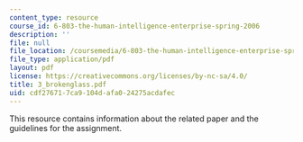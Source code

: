 ```yaml
---
content_type: resource
course_id: 6-803-the-human-intelligence-enterprise-spring-2006
description: ''
file: null
file_location: /coursemedia/6-803-the-human-intelligence-enterprise-spring-2006/cdf276717ca9104dafa024275acdafec_3_brokenglass.pdf
file_type: application/pdf
layout: pdf
license: https://creativecommons.org/licenses/by-nc-sa/4.0/
title: 3_brokenglass.pdf
uid: cdf27671-7ca9-104d-afa0-24275acdafec
---
```

This resource contains information about the related paper and the guidelines for the assignment.